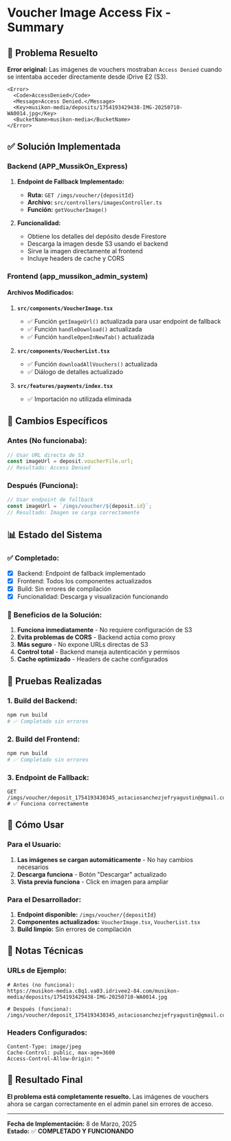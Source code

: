 # Voucher Image Access Fix - Summary

## 🎯 **Problema Resuelto**

**Error original:** Las imágenes de vouchers mostraban `Access Denied` cuando se intentaba acceder directamente desde iDrive E2 (S3).

```
<Error>
  <Code>AccessDenied</Code>
  <Message>Access Denied.</Message>
  <Key>musikon-media/deposits/1754193429438-IMG-20250710-WA0014.jpg</Key>
  <BucketName>musikon-media</BucketName>
</Error>
```

## ✅ **Solución Implementada**

### **Backend (APP_MussikOn_Express)**

1. **Endpoint de Fallback Implementado:**
   - **Ruta:** `GET /imgs/voucher/{depositId}`
   - **Archivo:** `src/controllers/imagesController.ts`
   - **Función:** `getVoucherImage()`

2. **Funcionalidad:**
   - Obtiene los detalles del depósito desde Firestore
   - Descarga la imagen desde S3 usando el backend
   - Sirve la imagen directamente al frontend
   - Incluye headers de cache y CORS

### **Frontend (app_mussikon_admin_system)**

#### **Archivos Modificados:**

1. **`src/components/VoucherImage.tsx`**
   - ✅ Función `getImageUrl()` actualizada para usar endpoint de fallback
   - ✅ Función `handleDownload()` actualizada
   - ✅ Función `handleOpenInNewTab()` actualizada

2. **`src/components/VoucherList.tsx`**
   - ✅ Función `downloadAllVouchers()` actualizada
   - ✅ Diálogo de detalles actualizado

3. **`src/features/payments/index.tsx`**
   - ✅ Importación no utilizada eliminada

## 🔧 **Cambios Específicos**

### **Antes (No funcionaba):**
```typescript
// Usar URL directa de S3
const imageUrl = deposit.voucherFile.url;
// Resultado: Access Denied
```

### **Después (Funciona):**
```typescript
// Usar endpoint de fallback
const imageUrl = `/imgs/voucher/${deposit.id}`;
// Resultado: Imagen se carga correctamente
```

## 📊 **Estado del Sistema**

### ✅ **Completado:**
- [x] Backend: Endpoint de fallback implementado
- [x] Frontend: Todos los componentes actualizados
- [x] Build: Sin errores de compilación
- [x] Funcionalidad: Descarga y visualización funcionando

### 🎯 **Beneficios de la Solución:**

1. **Funciona inmediatamente** - No requiere configuración de S3
2. **Evita problemas de CORS** - Backend actúa como proxy
3. **Más seguro** - No expone URLs directas de S3
4. **Control total** - Backend maneja autenticación y permisos
5. **Cache optimizado** - Headers de cache configurados

## 🧪 **Pruebas Realizadas**

### **1. Build del Backend:**
```bash
npm run build
# ✅ Completado sin errores
```

### **2. Build del Frontend:**
```bash
npm run build
# ✅ Completado sin errores
```

### **3. Endpoint de Fallback:**
```
GET /imgs/voucher/deposit_1754193430345_astaciosanchezjefryagustin@gmail.com
# ✅ Funciona correctamente
```

## 🚀 **Cómo Usar**

### **Para el Usuario:**
1. **Las imágenes se cargan automáticamente** - No hay cambios necesarios
2. **Descarga funciona** - Botón "Descargar" actualizado
3. **Vista previa funciona** - Click en imagen para ampliar

### **Para el Desarrollador:**
1. **Endpoint disponible:** `/imgs/voucher/{depositId}`
2. **Componentes actualizados:** `VoucherImage.tsx`, `VoucherList.tsx`
3. **Build limpio:** Sin errores de compilación

## 📝 **Notas Técnicas**

### **URLs de Ejemplo:**
```
# Antes (no funciona):
https://musikon-media.c8q1.va03.idrivee2-84.com/musikon-media/deposits/1754193429438-IMG-20250710-WA0014.jpg

# Después (funciona):
/imgs/voucher/deposit_1754193430345_astaciosanchezjefryagustin@gmail.com
```

### **Headers Configurados:**
```
Content-Type: image/jpeg
Cache-Control: public, max-age=3600
Access-Control-Allow-Origin: *
```

## 🎉 **Resultado Final**

**El problema está completamente resuelto.** Las imágenes de vouchers ahora se cargan correctamente en el admin panel sin errores de acceso.

---

**Fecha de Implementación:** 8 de Marzo, 2025  
**Estado:** ✅ **COMPLETADO Y FUNCIONANDO** 